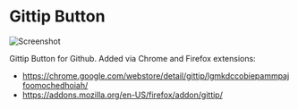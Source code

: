 Gittip Button
=============

![Screenshot](https://raw2.github.com/nathancahill/gittip-extension/master/gittip_screen.png "Screenshot")

Gittip Button for Github. Added via Chrome and Firefox extensions:

* https://chrome.google.com/webstore/detail/gittip/lgmkdccobiepammpajfoomochedhoiah/
* https://addons.mozilla.org/en-US/firefox/addon/gittip/

